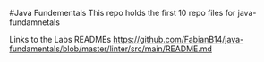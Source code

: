 #Java Fundementals 
This repo holds the first 10 repo files for java-fundamnetals

Links to the Labs READMEs 
https://github.com/FabianB14/java-fundamentals/blob/master/linter/src/main/README.md
